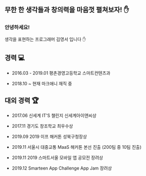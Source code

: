 ## 무한 한 생각들과 창의력을 마음껏 펼쳐보자! ✋

### 안녕하세요!

생각을 표현하는 프로그래머 김영서 입니다 ✋

## 경력 💻

* 2016.03 - 2019.01 평촌경영고등학교 스마트컨텐츠과

* 2018.10 ~ 현재 마크애니 재직 중

## 대외 경력 🏆

* 2017.06 신세계 IT'S 챌린지 신세계아이앤씨상

* 2017.11 경기도 창조학교 최우수상

* 2019.09 2019 이프 해커톤 성북구청장상

* 2019.11 서울시 대중교통 MaaS 해커톤 본선 진출 (200팀 중 10팀 진출)

* 2019.11 2019 스마트서울 모바일 앱 공모전 장려상

* 2019.12 Smarteen App Challenge App Jam 장려상

